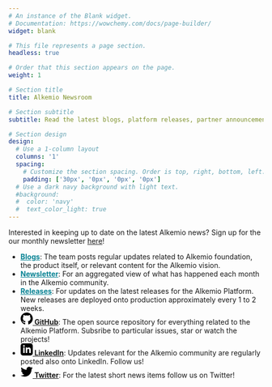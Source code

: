 ```yaml
---
# An instance of the Blank widget.
# Documentation: https://wowchemy.com/docs/page-builder/
widget: blank

# This file represents a page section.
headless: true

# Order that this section appears on the page.
weight: 1

# Section title
title: Alkemio Newsroom

# Section subtitle
subtitle: Read the latest blogs, platform releases, partner announcements, and more.

# Section design
design:
  # Use a 1-column layout
  columns: '1'
  spacing:
    # Customize the section spacing. Order is top, right, bottom, left.
    padding: ['30px', '0px', '0px', '0px']
  # Use a dark navy background with light text.
  #background:
  #  color: 'navy'
  #  text_color_light: true
---
```


Interested in keeping up to date on the latest Alkemio news? Sign up for the our monthly newsletter <a href="https://share-eu1.hsforms.com/1QphZYrkqQrya8sg29o360Qf6b89">here</a>!
<ul>
<li>
    <b><a class="px-1" href="/post" style="color:#068293">Blogs</a></b>: The team posts regular updates related to Alkemio foundation, the product itself, or relevant content for the Alkemio vision. <br/>
</li>
<li>
    <b><a class="px-1" href="/newsletter/"  style="color:#068293">Newsletter</a></b>: For an aggregated view of what has happened each month in the Alkemio community.<br/>
</li>
<li>
    <b><a class="px-1" href="/releases/"  style="color:#068293">Releases</a></b>: For updates on the latest releases for the Alkemio Platform. New releases are deployed onto production approximately every 1 to 2 weeks. <br/>
</li>
<li>
    <b><a class="text-white px-2" href="https://github.com/alkem-io" target="_blank">
        <svg xmlns="http://www.w3.org/2000/svg" width="24" height="24" style="color:#068293" viewBox="0 0 24 24">
            <path
                d="M12 0c-6.626 0-12 5.373-12 12 0 5.302 3.438 9.8 8.207 11.387.599.111.793-.261.793-.577v-2.234c-3.338.726-4.033-1.416-4.033-1.416-.546-1.387-1.333-1.756-1.333-1.756-1.089-.745.083-.729.083-.729 1.205.084 1.839 1.237 1.839 1.237 1.07 1.834 2.807 1.304 3.492.997.107-.775.418-1.305.762-1.604-2.665-.305-5.467-1.334-5.467-5.931 0-1.311.469-2.381 1.236-3.221-.124-.303-.535-1.524.117-3.176 0 0 1.008-.322 3.301 1.23.957-.266 1.983-.399 3.003-.404 1.02.005 2.047.138 3.006.404 2.291-1.552 3.297-1.23 3.297-1.23.653 1.653.242 2.874.118 3.176.77.84 1.235 1.911 1.235 3.221 0 4.609-2.807 5.624-5.479 5.921.43.372.823 1.102.823 2.222v3.293c0 .319.192.694.801.576 4.765-1.589 8.199-6.086 8.199-11.386 0-6.627-5.373-12-12-12z" ></path>
        </svg>
    </a><a href="https://github.com/alkem-io" target="_blank">GitHub</a></b>: The open source repository for everything related to the Alkemio Platform. Subsribe to particular issues, star or watch the projects!<br/>
</li>
<li>
    <b><a class="text-white px-2" href="https://www.linkedin.com/company/alkemio-foundation/" target="_blank">
        <svg xmlns="http://www.w3.org/2000/svg" width="24" height="24" style="color:#068293"
            viewBox="0 0 24 24">
            <path
                d="M19 0h-14c-2.761 0-5 2.239-5 5v14c0 2.761 2.239 5 5 5h14c2.762 0 5-2.239 5-5v-14c0-2.761-2.238-5-5-5zm-11 19h-3v-11h3v11zm-1.5-12.268c-.966 0-1.75-.79-1.75-1.764s.784-1.764 1.75-1.764 1.75.79 1.75 1.764-.783 1.764-1.75 1.764zm13.5 12.268h-3v-5.604c0-3.368-4-3.113-4 0v5.604h-3v-11h3v1.765c1.396-2.586 7-2.777 7 2.476v6.759z" />
        </svg>
    </a><a href="https://www.linkedin.com/company/alkemio-foundation/" target="_blank">LinkedIn</a></b>: Updates relevant for the Alkemio community are regularly posted also onto LinkedIn. Follow us!<br/>
</li>
<li>
    <b><a class="text-white px-2" href="https://twitter.com/alkem_io" target="_blank">
        <svg xmlns="http://www.w3.org/2000/svg" width="24" height="24" style="color:#068293"
            viewBox="0 0 24 24">
            <path
                d="M24 4.557c-.883.392-1.832.656-2.828.775 1.017-.609 1.798-1.574 2.165-2.724-.951.564-2.005.974-3.127 1.195-.897-.957-2.178-1.555-3.594-1.555-3.179 0-5.515 2.966-4.797 6.045-4.091-.205-7.719-2.165-10.148-5.144-1.29 2.213-.669 5.108 1.523 6.574-.806-.026-1.566-.247-2.229-.616-.054 2.281 1.581 4.415 3.949 4.89-.693.188-1.452.232-2.224.084.626 1.956 2.444 3.379 4.6 3.419-2.07 1.623-4.678 2.348-7.29 2.04 2.179 1.397 4.768 2.212 7.548 2.212 9.142 0 14.307-7.721 13.995-14.646.962-.695 1.797-1.562 2.457-2.549z" />
        </svg>
    </a><a href="https://twitter.com/alkem_io" target="_blank">Twitter</a></b>: For the latest short news items follow us on Twitter!<br/>
</li>
</ul>




